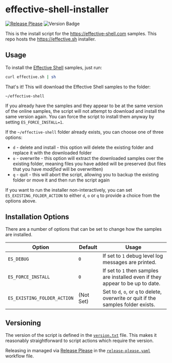 # effective-shell-installer

[![Release Please](https://github.com/dwmkerr/effective-shell-installer/actions/workflows/release-please.yaml/badge.svg)](https://github.com/dwmkerr/effective-shell-installer/actions/workflows/release-please.yaml) ![Version Badge](https://img.shields.io/github/v/tag/dwmkerr/effective-shell-installer?label=Version) 

This is the install script for the https://effective-shell.com samples. This repo hosts the https://effective.sh installer.

## Usage

To install the [Effective Shell](https://effective-shell.com) samples, just run:

```sh
curl effective.sh | sh
```

That's it! This will download the Effective Shell samples to the folder:

```
~/effective-shell
```

If you already have the samples and they appear to be at the same version of the online samples, the script will not attempt to download and install the same version again. You can force the script to install them anyway by setting `ES_FORCE_INSTALL=1`.

If the `~/effective-shell` folder already exists, you can choose one of three options:

- `d` - delete and install - this option will delete the existing folder and replace it with the downloaded folder
- `o` - overwrite - this option will extract the downloaded samples over the existing folder, meaning files you have added will be preserved (but files that you have _modified_ will be overwritten)
- `q` - quit - this will abort the script, allowing you to backup the existing folder or move it and then run the script again

If you want to run the installer non-interactively, you can set `ES_EXISTING_FOLDER_ACTION` to either `d`, `o` or `q` to provide a choice from the options above.

## Installation Options

There are a number of options that can be set to change how the samples are installed.

| Option                      | Default   | Usage                                                                              |
|-----------------------------|-----------|------------------------------------------------------------------------------------|
| `ES_DEBUG`                  | `0`       | If set to `1` debug level log messages are printed.                                |
| `ES_FORCE_INSTALL`          | `0`       | If set to `1` then samples are installed even if they appear to be up to date.     |
| `ES_EXISTING_FOLDER_ACTION` | (Not Set) | Set to `d`, `o`, or `q` to delete, overwrite or quit if the samples folder exists. |

## Versioning

The version of the script is defined in the [`version.txt`](./version.txt) file. This makes it reasonably straightforward to script actions which require the version.

Releasing in managed via [Release Please](https://github.com/googleapis/release-please) in the [`release-please.yaml`](./.github/workflows/release-please.yaml) workflow file.
